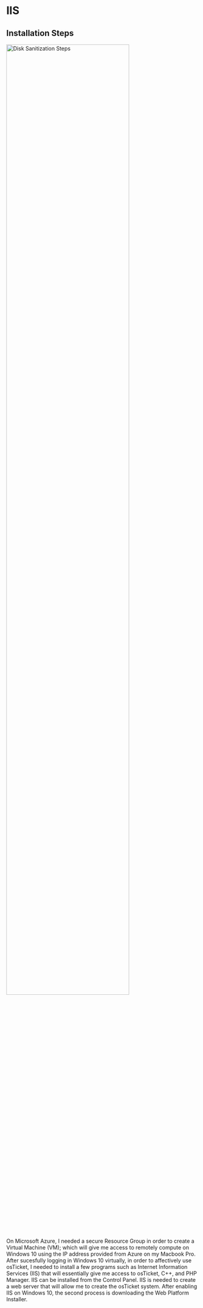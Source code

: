 









# IIS<h2>Installation Steps</h2>

<p>
<img src="https://imgur.com/HANbNid.png" height="80%" width="80%" alt="Disk Sanitization Steps"/>
</p>
<p>
On Microsoft Azure, I needed a secure Resource Group in order to create a Virtual Machine (VM); which will give me access to remotely compute on Windows 10 using the IP address provided from Azure on my Macbook Pro. After sucesfully logging in Windows 10 virtually, in order to affectively use osTicket, I needed to install a few programs such as Internet Information Services (IIS) that will essentially give me access to osTicket, C++, and PHP Manager. IIS can be installed from the Control Panel. IIS is needed to create a web server that will allow me to create the osTicket system. After enabling IIS on Windows 10, the second process is downloading the Web Platform Installer.
